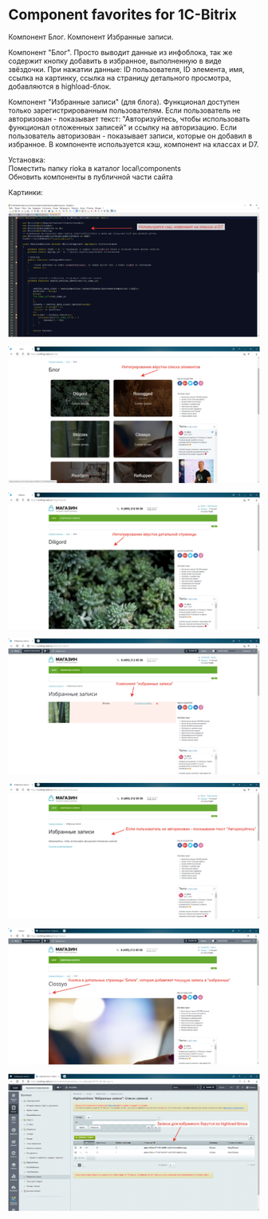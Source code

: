 # Component favorites for 1C-Bitrix

Компонент Блог.
Компонент Избранные записи.

Компонент "Блог".
Просто выводит данные из инфоблока, так же содержит кнопку добавить в избранное, выполненную в виде звёздочки.
При нажатии данные: ID пользователя, ID элемента, имя, ссылка на картинку, ссылка на страницу детального просмотра, добавляются в highload-блок. 

Компонент "Избранные записи" (для блога).
Функционал доступен только зарегистрированным пользователям.
Если пользователь не авторизован - показывает текст: "Авторизуйтесь, чтобы использовать функционал отложенных записей" и ссылку на авторизацию.
Если пользователь авторизован - показывает записи, которые он добавил в избранное.
В компоненте используется кэш, компонент на классах и D7.

Установка:  
Поместить папку rioka в каталог local\components  
Обновить компоненты в публичной части сайта

Картинки: 

![alt text](screenshots/00.png "Компонент карта сайта")  
 
![alt text](screenshots/01.png "Компонент карта сайта") 

![alt text](screenshots/02.png "Компонент карта сайта") 

![alt text](screenshots/03.png "Компонент карта сайта") 

![alt text](screenshots/04.png "Компонент карта сайта") 

![alt text](screenshots/05.png "Компонент карта сайта") 

![alt text](screenshots/06.png "Компонент карта сайта") 
